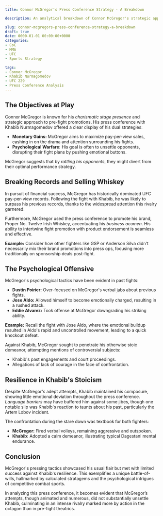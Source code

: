 ```yaml
---
title: Connor McGregor's Press Conference Strategy - A Breakdown

description: An analytical breakdown of Connor McGregor's strategic approach during the press conference with Khabib Nurmagomedov, focusing on financial goals and psychological tactics.

slug: connor-mcgregors-press-conference-strategy-a-breakdown
draft: true
date: 0000-01-01 00:00:00+0000
categories:
- CoC
- MMA
- UFC
- Sports Strategy

tags:
- Connor McGregor
- Khabib Nurmagomedov
- UFC 229
- Press Conference Analysis
---
```


## The Objectives at Play

Connor McGregor is known for his *charismatic stage presence* and strategic approach to pre-fight promotions. His press conference with Khabib Nurmagomedov offered a clear display of his dual strategies:

- **Monetary Gains:** McGregor aims to maximize pay-per-view sales, cashing in on the drama and attention surrounding his fights.
- **Psychological Warfare:** His goal is often to unsettle opponents, disrupting their fight plans by pushing emotional buttons.

McGregor suggests that by *rattling his opponents*, they might divert from their optimal performance strategy.

## Breaking Records and Selling Whiskey

In pursuit of financial success, McGregor has historically dominated UFC pay-per-view records. Following the fight with Khabib, he was likely to surpass his previous records, thanks to the widespread attention this rivalry garnered.

Furthermore, McGregor used the press conference to promote his brand, Proper No. Twelve Irish Whiskey, accentuating his *business acumen*. His ability to intertwine fight promotion with product endorsement is seamless and effective.

**Example:** Consider how other fighters like GSP or Anderson Silva didn't necessarily mix their brand promotions into press ops, focusing more traditionally on sponsorship deals post-fight.

## The Psychological Offensive

McGregor's psychological tactics have been evident in past fights:

- **Dustin Poirier:** Over-focused on McGregor's verbal jabs about previous fights.
- **Jose Aldo:** Allowed himself to become emotionally charged, resulting in a rushed attack.
- **Eddie Alvarez:** Took offense at McGregor downgrading his striking ability.

**Example:** Recall the fight with Jose Aldo, where the emotional buildup resulted in Aldo's rapid and uncontrolled movement, leading to a quick knockout defeat.

Against Khabib, McGregor sought to penetrate his otherwise stoic demeanor, attempting mentions of controversial subjects:

- Khabib's past engagements and court proceedings.
- Allegations of lack of courage in the face of confrontation.

## Resilience in Khabib's Stoicism

Despite McGregor's adept attempts, Khabib maintained his composure, showing little emotional deviation throughout the press conference. *Language barriers* may have buffered him against some jibes, though one notable slip was Khabib's reaction to taunts about his past, particularly the Artem Lobov incident.

The confrontation during the stare down was textbook for both fighters:

- **McGregor:** Fired verbal volleys, remaining aggressive and outspoken.
- **Khabib:** Adopted a calm demeanor, illustrating typical Dagestani mental endurance.

## Conclusion

McGregor's pressing tactics showcased his usual flair but met with limited success against Khabib's resilience. This exemplifies a unique battle-of-wills, hallmarked by calculated stratagems and the psychological intrigues of competitive combat sports.

In analyzing this press conference, it becomes evident that McGregor’s attempts, though animated and numerous, did not substantially unsettle Khabib, culminating in an intense rivalry marked more by action in the octagon than in pre-fight theatrics.

